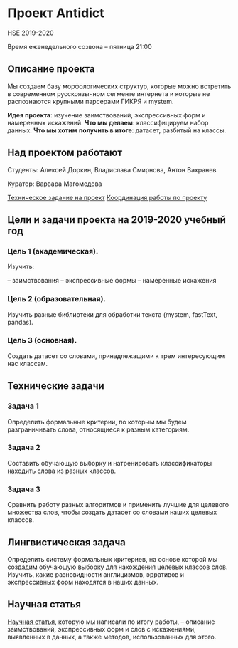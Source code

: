 # Проект Antidict
HSE 2019-2020

Время еженедельного созвона – пятница 21:00 

## Описание проекта

Мы создаем базу морфологических структур, которые можно встретить в современном русскоязычном сегменте интернета и которые не распознаются крупными парсерами ГИКРЯ и mystem.
 
**Идея проекта**: изучение заимствований, экспрессивных форм и намеренных искажений.
**Что мы делаем**: классифицируем набор данных.
**Что мы хотим получить в итоге**: датасет, разбитый на классы.


## Над проектом работают 
Студенты: Алексей Доркин, Владислава Смирнова, Антон Вахранев

Куратор: Варвара Магомедова

[Техническое задание на проект](https://docs.google.com/document/d/1fpn72q8bKqhFnCaTmbqGZEtWS6WcXIP9WC1VpviAGEc/edit#)
[Координация работы по проекту](https://trello.com/b/XEnCTnHj/antidict)

## Цели и задачи проекта на 2019-2020 учебный год

### Цель 1 (академическая). 

Изучить:

– заимствования
– экспрессивные формы
– намеренные искажения

### Цель 2 (образовательная). 

Изучить разные библиотеки для обработки текста (mystem, fastText, pandas).

### Цель 3 (основная).

Создать датасет со словами, принадлежащими к трем интересующим нас классам.

## Технические задачи

### Задача 1

Определить формальные критерии, по которым мы будем разграничивать слова, относящиеся к разным категориям.

### Задача 2

Составить обучающую выборку и натренировать классификаторы находить слова из разных классов.

### Задача 3

Сравнить работу разных алгоритмов и применить лучшие для целевого множества слов, чтобы создать датасет со словами наших целевых классов.

## Лингвистическая задача

Определить систему формальных критериев, на основе которой мы создадим обучающую выборку для нахождения целевых классов слов. Изучить, какие разновидности англицизмов, эрративов и экспрессивных форм находятся в наших данных. 

## Научная статья

[Научная статья](https://docs.google.com/document/d/1emjyoURAS04NAJ9B-wf-T4BE5FbthulvbPZq59v0igo/edit#), которую мы написали по итогу работы, – описание заимствований, экспрессивных форм и слов с искажениями, выявленных в данных, а также методов, использованных для этого.

